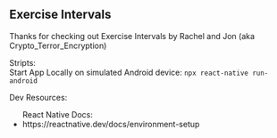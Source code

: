 ## Exercise Intervals

Thanks for checking out Exercise Intervals by Rachel and Jon (aka Crypto_Terror_Encryption)

Stripts:  
    Start App Locally on simulated Android device: ```npx react-native run-android```

Dev Resources:
<ul>
  React Native Docs:
    <li>
      https://reactnative.dev/docs/environment-setup
    </li>
</ul>